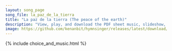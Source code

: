 ```yaml
---
layout: song_page
song_file: la_paz_de_la_tierra
title: "La paz de la tierra (The peace of the earth)"
description: "View, play, and download the PDF sheet music, slideshow, and audio. Lyrics: La paz de la tierra esté contigo, la paz de los cielos también. La paz de los ríos esté contigo, la paz de los mares también. Paz profunda cayendo sob... spanish english secular 4part chords"
image: https://github.com/kenanbit/hymnsinger/releases/latest/download/la_paz_de_la_tierra-trad.png
---
```


{% include choice_and_music.html %}